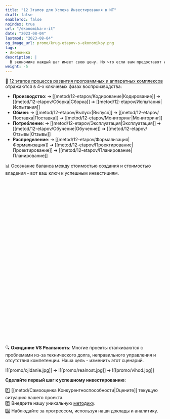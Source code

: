 ```yaml
---
title: "12 Этапов для Успеха Инвестирования в ИТ"
draft: false
enableToc: false
noindex: true
url: "/ekonomika-v-it"
date: "2023-08-04"
lastmod: "2023-08-04"
og_image_url: promo/krug-etapov-s-ekonomikoy.png
tags:
- Экономика
description: | 
  В экономике каждый шаг имеет свою цену. Но что если вам предоставят инструмент для оптимизации этих затрат?
weight: -5
---
```

🔗  [12 этапов процесса развития программных и аппаратных комплексов](/)  отражаются в 4-х ключевых фазах воспроизводства:

- **Производство**: ➔ [[metod/12-etapov/Кодирование|Кодирование]] ➔ [[metod/12-etapov/Сборка|Сборка]] ➔ [[metod/12-etapov/Испытания|Испытания]]
- **Обмен**:  ➔ [[metod/12-etapov/Выпуск|Выпуск]] ➔ [[metod/12-etapov/Поставка|Поставка]] ➔ [[metod/12-etapov/Мониторинг|Мониторинг]]
- **Потребление**: ➔ [[metod/12-etapov/Эксплуатация|Эксплуатация]] ➔  [[metod/12-etapov/Обучение|Обучение]] ➔ [[metod/12-etapov/Отзывы|Отзывы]]
- **Распределение**:  ➔ [[metod/12-etapov/Формализация|Формализация]] ➔ [[metod/12-etapov/Проектирование|Проектирование]] ➔ [[metod/12-etapov/Планирование|Планирование]] 

📊 Осознание баланса между стоимостью создания и стоимостью владения - вот ваш ключ к успешным инвестициям.

<style>
    .label-text {
        fill: white;
        font-size: 16px;
        text-anchor: middle;
        dominant-baseline: middle;
    }
</style>
<svg id="main_diagram" width="100%" viewBox="0 0 1200 1200">
</svg>
<script>
  document.addEventListener("DOMContentLoaded", function () {
    drawMainDiagram()
  });
</script>

🔍 **Ожидание VS Реальность**: Многие проекты сталкиваются с проблемами из-за технического долга, неправильного управления и отсутствия компетенции. Наша цель - изменить этот сценарий.

![[promo/ojidanie.jpg]] ➔ ![[promo/realnost.jpg]] ➔ ![[promo/vihod.jpg]]

**Сделайте первый шаг к успешному инвестированию:**

1️⃣ [[metod/Самооценка Конкурентноспособности|Оцените]] текущую ситуацию вашего проекта.  
2️⃣ Внедрите нашу уникальную [методику](/).  
3️⃣ Наблюдайте за прогрессом, используя наши доклады и аналитику.
